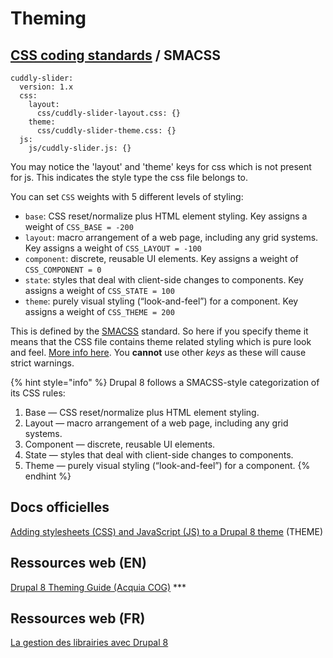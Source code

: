 # Theming

## [CSS coding standards](https://www.drupal.org/docs/develop/standards/css/css-coding-standards) / SMACSS

```text
cuddly-slider:
  version: 1.x
  css:
    layout:
      css/cuddly-slider-layout.css: {}
    theme:
      css/cuddly-slider-theme.css: {}
  js:
    js/cuddly-slider.js: {}
```

You may notice the 'layout' and 'theme' keys for css which is not present for js. This indicates the style type the css file belongs to.

You can set `CSS` weights with 5 different levels of styling:

* `base`: CSS reset/normalize plus HTML element styling. Key assigns a weight of `CSS_BASE = -200`
* `layout`: macro arrangement of a web page, including any grid systems. Key assigns a weight of `CSS_LAYOUT = -100`
* `component`: discrete, reusable UI elements. Key assigns a weight of `CSS_COMPONENT = 0`
* `state`: styles that deal with client-side changes to components. Key assigns a weight of `CSS_STATE = 100`
* `theme`: purely visual styling \(“look-and-feel”\) for a component. Key assigns a weight of `CSS_THEME = 200`

This is defined by the [SMACSS](https://smacss.com/) standard. So here if you specify theme it means that the CSS file contains theme related styling which is pure look and feel. [More info here](https://www.drupal.org/node/1887922). You **cannot** use other _keys_ as these will cause strict warnings.

{% hint style="info" %}
Drupal 8 follows a SMACSS-style categorization of its CSS rules:

1. Base — CSS reset/normalize plus HTML element styling.
2. Layout — macro arrangement of a web page, including any grid systems.
3. Component — discrete, reusable UI elements.
4. State — styles that deal with client-side changes to components.
5. Theme — purely visual styling \(“look-and-feel”\) for a component.
{% endhint %}

## Docs officielles

[Adding stylesheets \(CSS\) and JavaScript \(JS\) to a Drupal 8 theme](https://www.drupal.org/docs/8/theming/adding-stylesheets-css-and-javascript-js-to-a-drupal-8-theme#all-pages) \(THEME\)

## Ressources web \(EN\)

[Drupal 8 Theming Guide \(Acquia COG\)](https://github.com/acquia-pso/cog/tree/8.x-1.x/starterkit/_theming-guide) \*\*\*

## Ressources web \(FR\)

[La gestion des librairies avec Drupal 8](https://www.flocondetoile.fr/blog/la-gestion-des-librairies-avec-drupal-8)




